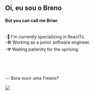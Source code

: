 ## Oi, eu sou o Breno
#### But you can call me Brian
<br>

<div class='aboutMe' align='left'>
  <div class='EMOtes'>
    -📒 I'm currently specializing in ReactTs.<br>
    -🛠️ Working as a junior software engineer.<br>
    -⚒ Waiting patienlty for the uprising.
  </div>
</div>

<br>

  ##
   
<br>
  
-🎶 Bora ouvir uma Fresno?
<div>
  <a href="https://open.spotify.com/artist/2sFXe6NbmT3k7Qy4N8fE7f"><img src="https://img.shields.io/badge/Spotify-1ED760?&style=for-the-badge&logo=spotify&logoColor=white" /></a>
</div>
